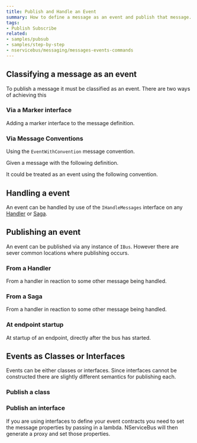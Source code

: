 ```yaml
---
title: Publish and Handle an Event
summary: How to define a message as an event and publish that message.
tags:
- Publish Subscribe
related:
- samples/pubsub
- samples/step-by-step
- nservicebus/messaging/messages-events-commands
---
```



## Classifying a message as an event

To publish a message it must be classified as an event. There are two ways of achieving this 


### Via a Marker interface

Adding a marker interface to the message definition.

<!-- import EventWithInterface -->


### Via Message Conventions

Using the `EventWithConvention` message convention.

Given a message with the following definition.

<!-- import EventWithConvention -->

It could be treated as an event using the following convention. 

<!-- import DefiningEventsAs -->


## Handling a event

An event can be handled by use of the `IHandleMessages` interface on any [Handler](/nservicebus/handlers) or [Saga](/nservicebus/sagas).


## Publishing an event

An event can be published via any instance of `IBus`. However there are sever common locations where publishing occurs.


### From a Handler

From a handler in reaction to some other message being handled.

<!-- import publishFromHandler -->


### From a Saga

From a handler in reaction to some other message being handled.

<!-- import publishFromSaga -->


### At endpoint startup

At startup of an endpoint, directly after the bus has started.

<!-- import publishAtStartup -->


## Events as Classes or Interfaces

Events can be either classes or interfaces. Since interfaces cannot be constructed there are slightly different semantics for publishing each.


### Publish a class 

<!-- import InstancePublish -->


### Publish an interface

If you are using interfaces to define your event contracts you need to set the message properties by passing in a lambda. NServiceBus will then generate a proxy and set those properties. 

<!-- import InterfacePublish -->